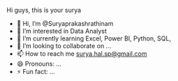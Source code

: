 Hi guys, this is your surya


- 👋 Hi, I’m @Suryaprakashrathinam
- 👀 I’m interested in Data Analyst
- 🌱 I’m currently learning Excel, Power BI, Python, SQL, 
- 💞️ I’m looking to collaborate on ...
- 📫 How to reach me surya.hal.sp@gmail.com
- 😄 Pronouns: ...
- ⚡ Fun fact: ...

<!---
Suryaprakashrathinam/Suryaprakashrathinam is a ✨ special ✨ repository because its `README.md` (this file) appears on your GitHub profile.
You can click the Preview link to take a look at your changes.
--->
